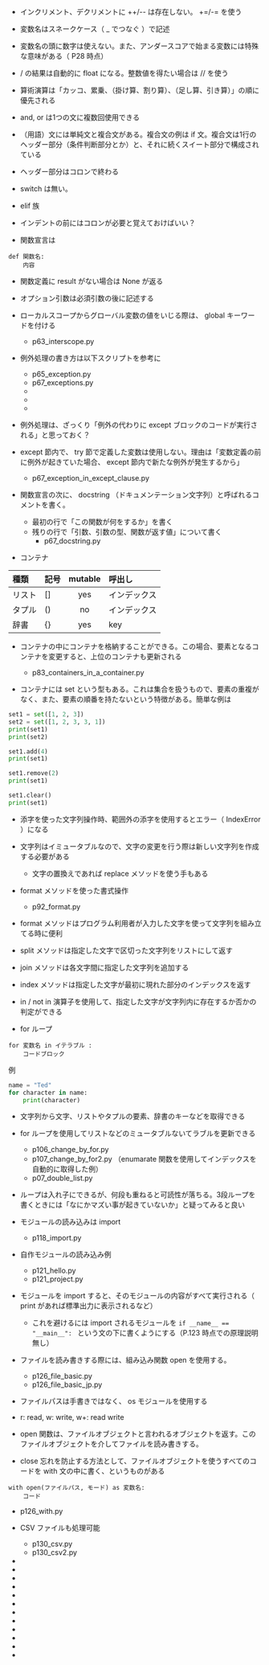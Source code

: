 - インクリメント、デクリメントに ++/-- は存在しない。 +=/-= を使う

- 変数名はスネークケース（ _ でつなぐ ）で記述

- 変数名の頭に数字は使えない。また、アンダースコアで始まる変数には特殊な意味がある（ P28 時点）

- / の結果は自動的に float になる。整数値を得たい場合は // を使う 

- 算術演算は「カッコ、累乗、（掛け算、割り算）、（足し算、引き算）」の順に優先される

- and, or は1つの文に複数回使用できる

- （用語）文には単純文と複合文がある。複合文の例は if 文。複合文は1行のヘッダー部分（条件判断部分とか）と、それに続くスイート部分で構成されている

- ヘッダー部分はコロンで終わる

- switch は無い。

- elif 族

- インデントの前にはコロンが必要と覚えておけばいい？

- 関数宣言は
```
def 関数名:
    内容
```

- 関数定義に result がない場合は None が返る

- オプション引数は必須引数の後に記述する

- ローカルスコープからグローバル変数の値をいじる際は、 global キーワードを付ける
  - p63_interscope.py

- 例外処理の書き方は以下スクリプトを参考に
  - p65_exception.py
  - p67_exceptions.py
  - 
  - 
  - 

- 例外処理は、ざっくり「例外の代わりに except ブロックのコードが実行される」と思っておく？

- except 節内で、 try 節で定義した変数は使用しない。理由は「変数定義の前に例外が起きていた場合、 except 節内で新たな例外が発生するから」
  - p67_exception_in_except_clause.py

- 関数宣言の次に、 docstring （ドキュメンテーション文字列）と呼ばれるコメントを書く。
  - 最初の行で「この関数が何をするか」を書く
  - 残りの行で「引数、引数の型、関数が返す値」について書く
    - p67_docstring.py

- コンテナ

| 種類 | 記号 | mutable | 呼出し |
|:-----|:-----|:-------:|:-------|
|リスト|[]    |yes      |インデックス|
|タプル|()    |no       |インデックス|
|辞書  |{}    |yes      |key|

- コンテナの中にコンテナを格納することができる。この場合、要素となるコンテナを変更すると、上位のコンテナも更新される
  - p83_containers_in_a_container.py

- コンテナには set という型もある。これは集合を扱うもので、要素の重複がなく、また、要素の順番を持たないという特徴がある。簡単な例は

```python
set1 = set([1, 2, 3])
set2 = set([1, 2, 3, 3, 1])
print(set1)
print(set2)

set1.add(4)
print(set1)

set1.remove(2)
print(set1)

set1.clear()
print(set1)
```

- 添字を使った文字列操作時、範囲外の添字を使用するとエラー（ IndexError ）になる

- 文字列はイミュータブルなので、文字の変更を行う際は新しい文字列を作成する必要がある
  - 文字の置換えであれば replace メソッドを使う手もある

- format メソッドを使った書式操作
  - p92_format.py

- format メソッドはプログラム利用者が入力した文字を使って文字列を組み立てる時に便利

- split メソッドは指定した文字で区切った文字列をリストにして返す

- join メソッドは各文字間に指定した文字列を追加する

- index メソッドは指定した文字が最初に現れた部分のインデックスを返す

- in / not in 演算子を使用して、指定した文字が文字列内に存在するか否かの判定ができる

- for ループ

```
for 変数名 in イテラブル :
    コードブロック
```

例
```python
name = "Ted"
for character in name:
    print(character)
```

- 文字列から文字、リストやタプルの要素、辞書のキーなどを取得できる

- for ループを使用してリストなどのミュータブルないてラブルを更新できる
  - p106_change_by_for.py
  - p107_change_by_for2.py （enumarate 関数を使用してインデックスを自動的に取得した例）
  - p07_double_list.py

- ループは入れ子にできるが、何段も重ねると可読性が落ちる。3段ループを書くときには「なにかマズい事が起きていないか」と疑ってみると良い
 
- モジュールの読み込みは import
  - p118_import.py

- 自作モジュールの読み込み例
  - p121_hello.py
  - p121_project.py

- モジュールを import すると、そのモジュールの内容がすべて実行される（ print があれば標準出力に表示されるなど）
  - これを避けるには import されるモジュールを `if __name__ == "__main__": ` という文の下に書くようにする（P.123 時点での原理説明無し）

- ファイルを読み書きする際には、組み込み関数 open を使用する。
  - p126_file_basic.py
  - p126_file_basic_jp.py

- ファイルパスは手書きではなく、 os モジュールを使用する

- r: read, w: write, w+: read write

- open 関数は、ファイルオブジェクトと言われるオブジェクトを返す。このファイルオブジェクトを介してファイルを読み書きする。

- close 忘れを防止する方法として、ファイルオブジェクトを使うすべてのコードを with 文の中に書く、というものがある

```
with open(ファイルパス, モード) as 変数名:
    コード

```

  - p126_with.py

- CSV ファイルも処理可能
  - p130_csv.py
  - p130_csv2.py

- 

- 

- 

- 

- 

- 

- 

- 

- 

- 

- 

- 

